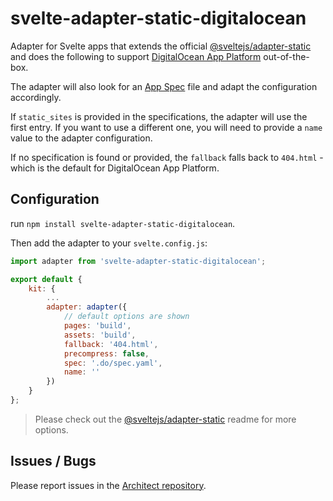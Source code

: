 # svelte-adapter-static-digitalocean

Adapter for Svelte apps that extends the official [@sveltejs/adapter-static](https://github.com/sveltejs/kit/tree/master/packages/adapter-static) and does the following to support [DigitalOcean App Platform](https://www.digitalocean.com/products/app-platform) out-of-the-box.

The adapter will also look for an [App Spec](https://docs.digitalocean.com/products/app-platform/concepts/app-spec/) file and adapt the configuration accordingly.

If `static_sites` is provided in the specifications, the adapter will use the first entry. If you want to use a different one, you will need to provide a `name` value to the adapter configuration.

If no specification is found or provided, the `fallback` falls back to `404.html` - which is the default for DigitalOcean App Platform.

## Configuration

run `npm install svelte-adapter-static-digitalocean`.

Then add the adapter to your `svelte.config.js`:

```js
import adapter from 'svelte-adapter-static-digitalocean';

export default {
    kit: {
        ...
        adapter: adapter({
            // default options are shown
            pages: 'build',
            assets: 'build',
            fallback: '404.html',
            precompress: false,
            spec: '.do/spec.yaml',
            name: ''
        })
    }
};
```

> Please check out the [@sveltejs/adapter-static](https://github.com/sveltejs/kit/tree/master/packages/adapter-static) readme for more options.

## Issues / Bugs
Please report issues in the [Architect repository](https://github.com/architect/architect/issues).
